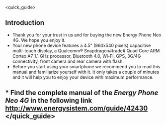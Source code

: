 <quick_guide>
## Introduction

* Thank you for your trust in us and for buying the new Energy Phone Neo 4G. We hope you enjoy it.
* Your new phone device features a 4.5" (960x540 pixels) capacitive multi-touch display, a Qualcomm® Snapdragon#trade# Quad Core ARM Cortex A7 1.1 GHz processor, Bluetooth 4.0, Wi-Fi, GPS, 3G/4G connectivity, front camera and rear camera with flash.
* Before you start using your smartphone we recommend you to read this manual and familiarize yourself with it. It only takes a couple of minutes and it will help you to enjoy your device with maximum performance.

## <unique> * Find the complete manual of the *Energy Phone Neo 4G* in the following link  http://www.energysistem.com/guide/42430 </unique> </quick_guide>

